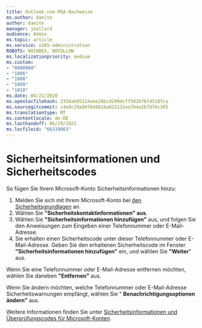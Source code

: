 ```yaml
---
title: Outlook.com MSA-Nachweise
ms.author: daeite
author: daeite
manager: joallard
audience: Admin
ms.topic: article
ms.service: o365-administration
ROBOTS: NOINDEX, NOFOLLOW
ms.localizationpriority: medium
ms.custom:
- "8000060"
- "1006"
- "1008"
- "1009"
- "1010"
ms.date: 04/21/2020
ms.openlocfilehash: 2356ab05114aee24bcd299dcff502bf6f4518fca
ms.sourcegitcommit: c4e8c29a94f840816a023131ea7b4a2bf876c305
ms.translationtype: MT
ms.contentlocale: de-DE
ms.lasthandoff: 06/29/2022
ms.locfileid: "66319863"
---
```

# <a name="security-info-and-security-codes"></a>Sicherheitsinformationen und Sicherheitscodes

So fügen Sie Ihrem Microsoft-Konto Sicherheitsinformationen hinzu:

1. Melden Sie sich mit Ihrem Microsoft-Konto bei [den Sicherheitsgrundlagen](https://account.microsoft.com/security) an.
1. Wählen Sie **"Sicherheitskontaktinformationen" aus**.
1. Wählen Sie **"Sicherheitsinformationen hinzufügen"** aus, und folgen Sie den Anweisungen zum Eingeben einer Telefonnummer oder E-Mail-Adresse.
1. Sie erhalten einen Sicherheitscode unter dieser Telefonnummer oder E-Mail-Adresse. Geben Sie den erhaltenen Sicherheitscode im Fenster **"Sicherheitsinformationen hinzufügen"** ein, und wählen Sie **"Weiter**" aus.

Wenn Sie eine Telefonnummer oder E-Mail-Adresse entfernen möchten, wählen Sie daneben **"Entfernen"** aus.

Wenn Sie ändern möchten, welche Telefonnummer oder E-Mail-Adresse Sicherheitswarnungen empfängt, wählen Sie " **Benachrichtigungsoptionen ändern"** aus.

Weitere Informationen finden Sie unter [Sicherheitsinformationen und Überprüfungscodes für Microsoft-Konten](https://support.microsoft.com/help/12428/).